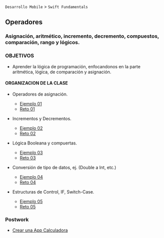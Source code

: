 `Desarrollo Mobile` > `Swift Fundamentals`


## Operadores 
### Asignación, aritmético, incremento, decremento, compuestos, comparación, rango y lógicos.

### OBJETIVOS 

- Aprender la lógica de programación, enfocandonos en la parte aritmética, lógica, de comparación y asignación.

#### ORGANIZACION DE LA CLASE 

- Operadores de asignación.

	- [Ejemplo 01](Ejemplo-01)
	- [Reto 01](Reto-01)

- Incrementos y Decrementos.

	- [Ejemplo 02](Ejemplo-02)
	- [Reto 02](Reto-02)

- Lógica Booleana y compuertas.

	- [Ejemplo 03](Ejemplo-03)
	- [Reto 03](Reto-03)
	
- Conversión de tipo de datos, ej. (Double a Int, etc.)

	- [Ejemplo 04](Ejemplo-04)
	- [Reto 04](Reto-04)

- Estructuras de Control, IF, Switch-Case.

	- [Ejemplo 05](Ejemplo-05)
	- [Reto 05](Reto-05)


### Postwork

- [Crear una App Calculadora](Postwork)
